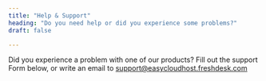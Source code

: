 ```yaml
---
title: "Help & Support"
heading: "Do you need help or did you experience some problems?"
draft: false

---
```


Did you experience a problem with one of our products? Fill out the support Form below, or write an email to <a href="mailto:support@easycloudhost.freshdesk.com">sup<!-- fugg off -->port@easycloudhost.freshdesk.com</a>

